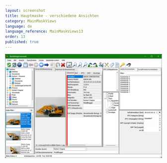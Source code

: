 ```yaml
---
layout: screenshot
title: Hauptmaske - verschiedene Ansichten
category: MainMaskViews
language: de
language_reference: MainMaskViews13
order: 13
published: true
---
```

<img src="https://raw.githubusercontent.com/QuickImageComment/QuickImageComment/main/UserManual/images/Deutsch-prg/FormQuickImageComment-14.png">
